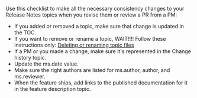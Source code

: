 Use this checklist to make all the necessary consistency changes to your Release Notes topics when you revise them or review a PR from a PM:
- If you added or removed a topic, make sure that change is updated in the TOC.
- If you want to remove or rename a topic, WAIT!!!! Follow these instructions only: [Deleting or renaming topic files](https://review.docs.microsoft.com/en-us/bacx/delete-rename.md)
- If a PM or you made a change, make sure it's represented in the Change history topic.
- Update the ms.date value.
- Make sure the right authors are listed for ms.author, author, and ms.reviewer.
- When the feature ships, add links to the published documentation for it in the feature description topic.  
